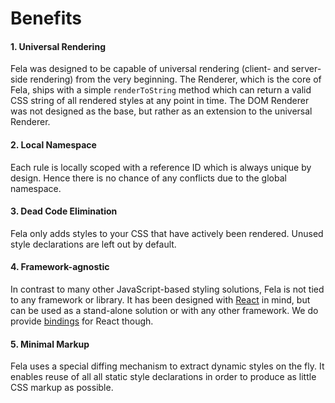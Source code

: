 # Benefits

#### 1. Universal Rendering
Fela was designed to be capable of universal rendering (client- and server-side rendering) from the very beginning. The Renderer, which is the core of Fela, ships with a simple `renderToString` method which can return a valid CSS string of all rendered styles at any point in time. The DOM Renderer was not designed as the base, but rather as an extension to the universal Renderer.

#### 2. Local Namespace
Each rule is locally scoped with a reference ID which is always unique by design. Hence there is no chance of any conflicts due to the global namespace.

#### 3. Dead Code Elimination
Fela only adds styles to your CSS that have actively been rendered. Unused style declarations are left out by default.

#### 4. Framework-agnostic
In contrast to many other JavaScript-based styling solutions, Fela is not tied to any framework or library. It has been designed with [React](https://facebook.github.io/react/) in mind, but can be used as a stand-alone solution or with any other framework. We do provide [bindings](https://github.com/rofrischmann/react-fela) for React though.

#### 5. Minimal Markup
Fela uses a special diffing mechanism to extract dynamic styles on the fly. It enables reuse of all all static style declarations in order to produce as little CSS markup as possible.
